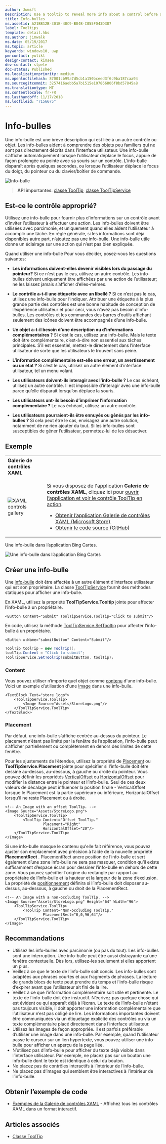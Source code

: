 ```yaml
---
author: Jwmsft
Description: Use a tooltip to reveal more info about a control before asking the user to perform an action.
title: Info-bulles
ms.assetid: A21BB12B-301E-40C9-B84B-C055FD43D307
label: Tooltips
template: detail.hbs
ms.author: jimwalk
ms.date: 05/19/2017
ms.topic: article
keywords: windows10, uwp
pm-contact: yulikl
design-contact: kimsea
dev-contact: stpete
doc-status: Published
ms.localizationpriority: medium
ms.openlocfilehash: 87001cb99a7d5cb1a150bceed3f6c9ba187caa94
ms.sourcegitcommit: 3257416aebb5a7b1515e107866806f8bd57845a8
ms.translationtype: MT
ms.contentlocale: fr-FR
ms.lasthandoff: 11/17/2018
ms.locfileid: "7156675"
---
```

# <a name="tooltips"></a>Info-bulles

Une info-bulle est une brève description qui est liée à un autre contrôle ou objet. Les info-bulles aident à comprendre des objets peu familiers qui ne sont pas directement décrits dans l’interface utilisateur. Une info-bulle s’affiche automatiquement lorsque l’utilisateur déplace le focus, appuie de façon prolongée ou pointe avec sa souris sur un contrôle. L’info-bulle disparaît après quelques secondes, ou lorsque l’utilisateur déplace le focus du doigt, du pointeur ou du clavier/boîtier de commande.

![Info-bulle](images/controls/tool-tip.png)

> **API importantes**: [classe ToolTip](/uwp/api/Windows.UI.Xaml.Controls.ToolTip), [classe ToolTipService](https://msdn.microsoft.com/library/windows/apps/windows.ui.xaml.controls.tooltipservice)

## <a name="is-this-the-right-control"></a>Est-ce le contrôle approprié?

Utilisez une info-bulle pour fournir plus d’informations sur un contrôle avant d’inviter l’utilisateur à effectuer une action. Les info-bulles doivent être utilisées avec parcimonie, et uniquement quand elles aident l’utilisateur à accomplir une tâche. En règle générale, si les informations sont déjà disponibles autre part, n’ajoutez pas une info-bulle. Une info-bulle utile donne un éclairage sur une action qui n’est pas bien expliquée.

Quand utiliser une info-bulle Pour vous décider, posez-vous les questions suivantes:

- **Les informations doivent-elles devenir visibles lors du passage du pointeur?**
    Si ce n’est pas le cas, utilisez un autre contrôle. Les info-bulles doivent uniquement être affichées par une action de l’utilisateur; ne les laissez jamais s’afficher d’elles-mêmes.

- **Le contrôle a-t-il une étiquette avec un libellé ?**
    Si ce n’est pas le cas, utilisez une info-bulle pour l’indiquer. Attribuer une étiquette à la plus grande partie des contrôles est une bonne habitude de conception de l’expérience utilisateur et pour ceci, vous n’avez pas besoin d’info-bulles. Les contrôles et les commandes des barres d’outils affichant seulement des icônes doivent être accompagnés d’une info-bulle.

- **Un objet a-t-il besoin d’une description ou d’informations complémentaires ?**
    Si c’est le cas, utilisez une info-bulle. Mais le texte doit être complémentaire, c’est-à-dire non essentiel aux tâches principales. S’il est essentiel, mettez-le directement dans l’interface utilisateur de sorte que les utilisateurs le trouvent sans peine.

- **L’information complémentaire est-elle une erreur, un avertissement ou un état ?**
    Si c’est le cas, utilisez un autre élément d’interface utilisateur, tel un menu volant.

- **Les utilisateurs doivent-ils interagir avec l’info-bulle ?**
    Le cas échéant, utilisez un autre contrôle. Il est impossible d’interagir avec une info-bulle parce qu’elle disparaît lorsqu’on déplace la souris.

- **Les utilisateurs ont-ils besoin d’imprimer l’information complémentaire ?**
    Le cas échéant, utilisez un autre contrôle.

- **Les utilisateurs pourraient-ils être ennuyés ou gênés par les info-bulles ?**
    Si cela peut être le cas, envisagez une autre solution, notamment de ne rien ajouter du tout. Si les info-bulles sont susceptibles de gêner l’utilisateur, permettez-lui de les désactiver.

## <a name="example"></a>Exemple

<table>
<th align="left">Galerie de contrôles XAML<th>
<tr>
<td><img src="images/xaml-controls-gallery-sm.png" alt="XAML controls gallery"></img></td>
<td>
    <p>Si vous disposez de l'application <strong style="font-weight: semi-bold">Galerie de contrôles XAML</strong>, cliquez ici pour <a href="xamlcontrolsgallery:/item/ToolTip">ouvrir l’application et voir le contrôle ToolTip en action</a>.</p>
    <ul>
    <li><a href="https://www.microsoft.com/store/productId/9MSVH128X2ZT">Obtenir l’application Galerie de contrôles XAML (Microsoft Store)</a></li>
    <li><a href="https://github.com/Microsoft/Windows-universal-samples/tree/master/Samples/XamlUIBasics">Obtenir le code source (GitHub)</a></li>
    </ul>
</td>
</tr>
</table>

Une info-bulle dans l’application Bing Cartes.

![Une info-bulle dans l’application Bing Cartes](images/control-examples/tool-tip-maps.png)

## <a name="create-a-tooltip"></a>Créer une info-bulle

Une [info-bulle](/uwp/api/Windows.UI.Xaml.Controls.ToolTip) doit être affectée à un autre élément d’interface utilisateur qui est son propriétaire. La classe [ToolTipService](/uwp/api/windows.ui.xaml.controls.tooltipservice) fournit des méthodes statiques pour afficher une info-bulle.

En XAML, utilisez la propriété **ToolTipService.Tooltip** jointe pour affecter l’info-bulle à un propriétaire.

```xaml
<Button Content="Submit" ToolTipService.ToolTip="Click to submit"/>
```

En code, utilisez la méthode [ToolTipService.SetTooltip](/uwp/api/windows.ui.xaml.controls.tooltipservice.settooltip) pour affecter l’info-bulle à un propriétaire.

```xaml
<Button x:Name="submitButton" Content="Submit"/>
```

```csharp
ToolTip toolTip = new ToolTip();
toolTip.Content = "Click to submit";
ToolTipService.SetToolTip(submitButton, toolTip);
```

### <a name="content"></a>Content

Vous pouvez utiliser n’importe quel objet comme [contenu](/uwp/api/windows.ui.xaml.controls.contentcontrol.content) d'une info-bulle. Voici un exemple d’utilisation d'une [Image](/uwp/api/windows.ui.xaml.controls.image) dans une info-bulle.

```xaml
<TextBlock Text="store logo">
    <ToolTipService.ToolTip>
        <Image Source="Assets/StoreLogo.png"/>
    </ToolTipService.ToolTip>
</TextBlock>
```

### <a name="placement"></a>Placement

Par défaut, une info-bulle s’affiche centrée au-dessus du pointeur. Le placement n’étant pas limité par la fenêtre de l’application, l’info-bulle peut s’afficher partiellement ou complètement en dehors des limites de cette fenêtre.

Pour les ajustements de l’étendue, utilisez la propriété de [Placement](/uwp/api/windows.ui.xaml.controls.tooltip.placement) ou **ToolTipService.Placement** jointe pour spécifier si l’info-bulle doit être dessiné au-dessus, au-dessous, à gauche ou droite du pointeur. Vous pouvez définir les propriétés [VerticalOffset](/uwp/api/windows.ui.xaml.controls.tooltip.verticaloffset) ou [HorizontalOffset](/uwp/api/windows.ui.xaml.controls.tooltip.horizontaloffset) pour modifier la distance entre le pointeur et l’info-bulle. Seul de ces deux valeurs de décalage peut influencer la position finale - VerticalOffset lorsque le Placement est la partie supérieure ou inférieure, HorizontalOffset lorsqu’il ne reste Placement ou à droite.

```xaml
<!-- An Image with an offset ToolTip. -->
<Image Source="Assets/StoreLogo.png">
    <ToolTipService.ToolTip>
        <ToolTip Content="Offset ToolTip."
                 Placement="Right"
                 HorizontalOffset="20"/>
    </ToolTipService.ToolTip>
</Image>
```

Si une info-bulle masque le contenu qu'elle fait référence, vous pouvez ajuster son emplacement avec précision à l’aide de la nouvelle propriété **PlacementRect** . PlacementRect ancre position de l’info-bulle et sert également d’une zone Info-bulle ne sera pas masquer, condition qu’il existe suffisamment d’espace écran pour dessiner l’info-bulle en dehors de cette zone. Vous pouvez spécifier l’origine du rectangle par rapport au propriétaire de l’info-bulle et la hauteur et la largeur de la zone d’exclusion. La propriété de [positionnement](/uwp/api/windows.ui.xaml.controls.tooltip.placement) définira si l’info-bulle doit disposer au-dessus, au-dessous, à gauche ou droit de la PlacementRect. 

```xaml
<!-- An Image with a non-occluding ToolTip. -->
<Image Source="Assets/StoreLogo.png" Height="64" Width="96">
    <ToolTipService.ToolTip>
        <ToolTip Content="Non-occluding ToolTip."
                 PlacementRect="0,0,96,64"/>
    </ToolTipService.ToolTip>
</Image>
```

## <a name="recommendations"></a>Recommandations

- Utilisez les info-bulles avec parcimonie (ou pas du tout). Les info-bulles sont une interruption. Une info-bulle peut être aussi distrayante qu’une fenêtre contextuelle. Dès lors, utilisez-les seulement si elles apportent un plus.
- Veillez à ce que le texte de l’info-bulle soit concis. Les info-bulles sont adaptées aux phrases courtes et aux fragments de phrases. La lecture de grands blocs de texte peut prendre du temps et l’info-bulle risque d’expirer avant que l’utilisateur ait fini de la lire.
- Veillez à ce que l’information complémentaire soit utile et pertinente. Le texte de l’info-bulle doit être instructif. N’écrivez pas quelque chose qui est évident ou qui apparaît déjà à l’écran. Le texte de l’info-bulle n’étant pas toujours visible, il doit apporter une information complémentaire que l’utilisateur n’est pas obligé de lire. Les informations importantes doivent être communiquées via un étiquetage explicite des contrôles ou via un texte complémentaire placé directement dans l’interface utilisateur.
- Utilisez les images de façon appropriée. Il est parfois préférable d’utiliser une image dans une info-bulle. Par exemple, quand l’utilisateur passe le curseur sur un lien hypertexte, vous pouvez utiliser une info-bulle pour afficher un aperçu de la page liée.
- N’utilisez pas d’info-bulle pour afficher du texte déjà visible dans l’interface utilisateur. Par exemple, ne placez pas sur un bouton une info-bulle dont le texte est identique à celui du bouton.
- Ne placez pas de contrôles interactifs à l’intérieur de l’info-bulle.
- Ne placez pas d’images qui semblent être interactives à l’intérieur de l’info-bulle.

## <a name="get-the-sample-code"></a>Obtenir l’exemple de code

- [Exemples de la Galerie de contrôles XAML](https://github.com/Microsoft/Windows-universal-samples/tree/master/Samples/XamlUIBasics) - Affichez tous les contrôles XAML dans un format interactif.

## <a name="related-articles"></a>Articles associés

- [Classe ToolTip](https://msdn.microsoft.com/library/windows/apps/br227608)
